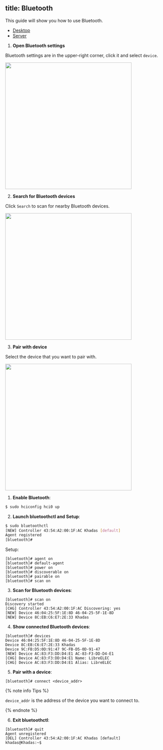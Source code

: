 title: Bluetooth
---

This guide will show you how to use Bluetooth.

<ul class="nav nav-tabs" id="myTab" role="tablist">
  <li class="nav-item" role="presentation">
    <a class="nav-link active" id="desktop-tab" data-toggle="tab" href="#desktop" role="tab" aria-controls="desktop" aria-selected="true">Desktop</a>
  </li>
  <li class="nav-item" role="presentation">
    <a class="nav-link" id="profile-tab" data-toggle="tab" href="#server" role="tab" aria-controls="server" aria-selected="false">Server</a>
  </li>
</ul>
<div class="tab-content" id="myTabContent">
<div class="tab-pane fade show active" id="desktop" role="tabpanel" aria-labelledby="desktop-tab">

1. **Open Bluetooth settings**

Bluetooth settings are in the upper-right corner, click it and select `device`.

<img src="/linux/images/vim1/gnome-bluetooth1.png" width=400px>

2. **Search for Bluetooth devices**

Click `Search` to scan for nearby Bluetooth devices.

<img src="/linux/images/vim1/gnome-bluetooth2.png" width=400px>

3. **Pair with device**

Select the device that you want to pair with.

<img src="/linux/images/vim1/gnome-bluetooth3.png" width=400px>

</div>
<div class="tab-pane fade" id="server" role="tabpanel" aria-labelledby="server-tab">

1. **Enable Bluetooth**:

```sh
$ sudo hciconfig hci0 up
```

2. **Launch bluetoothctl and Setup**:

```sh
$ sudo bluetoothctl
[NEW] Controller 43:54:A2:00:1F:AC Khadas [default]
Agent registered
[bluetooth]#
```
Setup:

```
[bluetooth]# agent on
[bluetooth]# default-agent
[bluetooth]# power on
[bluetooth]# discoverable on
[bluetooth]# pairable on
[bluetooth]# scan on
```

3. **Scan for Bluetooth devices**:

```
[bluetooth]# scan on
Discovery started
[CHG] Controller 43:54:A2:00:1F:AC Discovering: yes
[NEW] Device 46:04:25:5F:1E:8D 46-04-25-5F-1E-8D
[NEW] Device 8C:EB:C6:E7:2E:33 Khadas
```

4. **Show connected Bluetooth devices**:

```
[bluetooth]# devices
Device 46:04:25:5F:1E:8D 46-04-25-5F-1E-8D
Device 8C:EB:C6:E7:2E:33 Khadas
Device 9C:FB:D5:0D:91:47 9C-FB-D5-0D-91-47
[NEW] Device AC:83:F3:DD:D4:E1 AC-83-F3-DD-D4-E1
[CHG] Device AC:83:F3:DD:D4:E1 Name: LibreELEC
[CHG] Device AC:83:F3:DD:D4:E1 Alias: LibreELEC
```

5. **Pair with a device**:

```
[bluetooth]# connect <device_addr>
```

{% note info Tips %}

`device_addr` is the address of the device you want to connect to.

{% endnote %}

6. **Exit bluetoothctl**:

```
[bluetooth]# quit
Agent unregistered
[DEL] Controller 43:54:A2:00:1F:AC Khadas [default]
khadas@Khadas:~$
```

</div>
</div>


